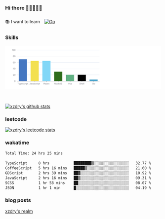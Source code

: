 ### Hi there 👋👋👋👋👋

 :books: I want to learn <a href="https://go.dev/" target="_blank"><img style="margin: 10px" src="https://profilinator.rishav.dev/skills-assets/go-original.svg" alt="Go" height="50" /></a>  

### Skills
![](img/2022-09-05-22-04-20.png)

<br />

[![xzdry's github stats](https://github-readme-stats.vercel.app/api?username=xzdry&count_private=true&show_icons=true&theme=vue)](https://github.com/xzdry)

### leetcode
[![xzdry's leetcode stats](https://leetcard.jacoblin.cool/xzdry-2?theme=light&font=Anek%20Kannada&site=cn)](https://leetcode.cn/u/xzdry-2/)

### wakatime
<!--START_SECTION:waka-->

```text
Total Time: 24 hrs 25 mins

TypeScript     8 hrs           ████████▒░░░░░░░░░░░░░░░░   32.77 %
CoffeeScript   5 hrs 16 mins   █████▒░░░░░░░░░░░░░░░░░░░   21.60 %
GDScript       2 hrs 39 mins   ██▓░░░░░░░░░░░░░░░░░░░░░░   10.92 %
JavaScript     2 hrs 16 mins   ██▒░░░░░░░░░░░░░░░░░░░░░░   09.31 %
SCSS           1 hr 58 mins    ██░░░░░░░░░░░░░░░░░░░░░░░   08.07 %
JSON           1 hr 1 min      █░░░░░░░░░░░░░░░░░░░░░░░░   04.19 %
```

<!--END_SECTION:waka-->

### blog posts
[xzdry's realm](https://www.justdry.net/)
